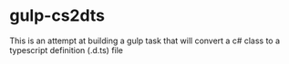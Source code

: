 # gulp-cs2dts

This is an attempt at building a gulp task that will convert a c# class to a typescript definition (.d.ts) file
